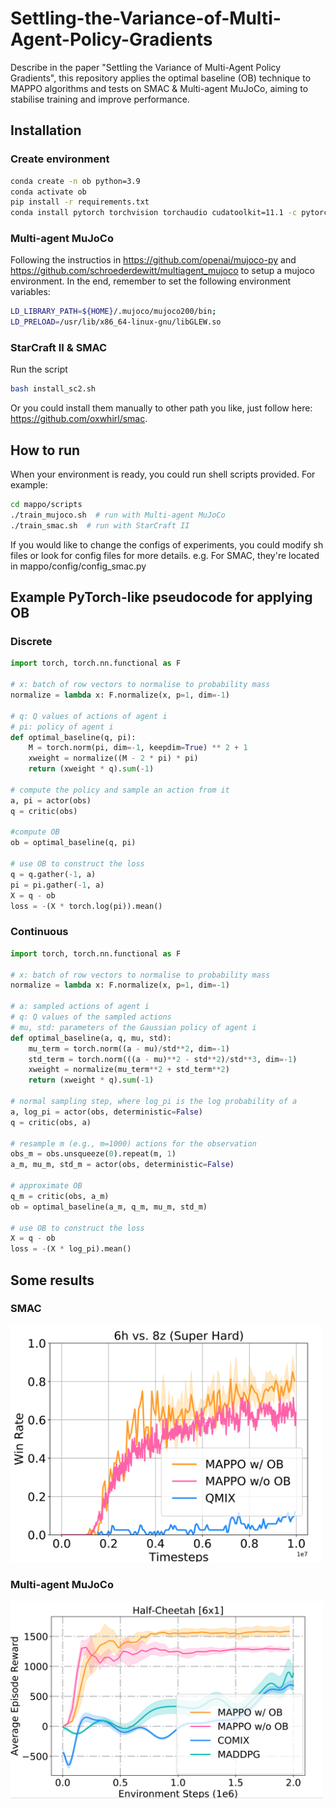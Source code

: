 # Settling-the-Variance-of-Multi-Agent-Policy-Gradients
Describe in the paper "Settling the Variance of Multi-Agent Policy Gradients", this repository applies the optimal baseline (OB) technique to MAPPO algorithms and tests on SMAC & Multi-agent MuJoCo, aiming to stabilise training and improve performance. 

## Installation
### Create environment
``` Bash
conda create -n ob python=3.9
conda activate ob
pip install -r requirements.txt
conda install pytorch torchvision torchaudio cudatoolkit=11.1 -c pytorch -c nvidia
```

### Multi-agent MuJoCo
Following the instructios in https://github.com/openai/mujoco-py and https://github.com/schroederdewitt/multiagent_mujoco to setup a mujoco environment. In the end, remember to set the following environment variables:
``` Bash
LD_LIBRARY_PATH=${HOME}/.mujoco/mujoco200/bin;
LD_PRELOAD=/usr/lib/x86_64-linux-gnu/libGLEW.so
```
### StarCraft II & SMAC
Run the script
``` Bash
bash install_sc2.sh
```
Or you could install them manually to other path you like, just follow here: https://github.com/oxwhirl/smac.

## How to run
When your environment is ready, you could run shell scripts provided. For example:
``` Bash
cd mappo/scripts
./train_mujoco.sh  # run with Multi-agent MuJoCo
./train_smac.sh  # run with StarCraft II
```
If you would like to change the configs of experiments, you could modify sh files or look for config files for more details. e.g. For SMAC, they're located in mappo/config/config_smac.py

## Example PyTorch-like pseudocode for applying OB

### Discrete
```python
import torch, torch.nn.functional as F

# x: batch of row vectors to normalise to probability mass
normalize = lambda x: F.normalize(x, p=1, dim=-1)

# q: Q values of actions of agent i 
# pi: policy of agent i
def optimal_baseline(q, pi):
    M = torch.norm(pi, dim=-1, keepdim=True) ** 2 + 1 
    xweight = normalize((M - 2 * pi) * pi)
    return (xweight * q).sum(-1)

# compute the policy and sample an action from it
a, pi = actor(obs)
q = critic(obs)

#compute OB
ob = optimal_baseline(q, pi)

# use OB to construct the loss
q = q.gather(-1, a)
pi = pi.gather(-1, a)
X = q - ob
loss = -(X * torch.log(pi)).mean()
```

### Continuous
```python
import torch, torch.nn.functional as F

# x: batch of row vectors to normalise to probability mass
normalize = lambda x: F.normalize(x, p=1, dim=-1)

# a: sampled actions of agent i
# q: Q values of the sampled actions
# mu, std: parameters of the Gaussian policy of agent i
def optimal_baseline(a, q, mu, std):
    mu_term = torch.norm((a - mu)/std**2, dim=-1)
    std_term = torch.norm(((a - mu)**2 - std**2)/std**3, dim=-1)
    xweight = normalize(mu_term**2 + std_term**2)
    return (xweight * q).sum(-1)

# normal sampling step, where log_pi is the log probability of a
a, log_pi = actor(obs, deterministic=False)
q = critic(obs, a)

# resample m (e.g., m=1000) actions for the observation
obs_m = obs.unsqueeze(0).repeat(m, 1)
a_m, mu_m, std_m = actor(obs, deterministic=False)

# approximate OB
q_m = critic(obs, a_m)
ob = optimal_baseline(a_m, q_m, mu_m, std_m)

# use OB to construct the loss
X = q - ob
loss = -(X * log_pi).mean()
```

## Some results

### SMAC

<img src="results/6h8z.png" width="500" >

### Multi-agent MuJoCo

<img src="results/halfcheetah.png" width="500" >


